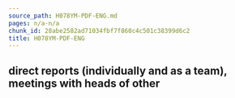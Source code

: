```yaml
---
source_path: H078YM-PDF-ENG.md
pages: n/a-n/a
chunk_id: 28abe2582ad71034fbf7f860c4c501c38399d6c2
title: H078YM-PDF-ENG
---
```

## direct reports (individually and as a team), meetings with heads of other
